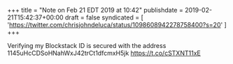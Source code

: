 +++
title = "Note on Feb 21 EDT 2019 at 10:42"
publishdate = 2019-02-21T15:42:37+00:00
draft = false
syndicated = [ 'https://twitter.com/chrisjohndeluca/status/1098608942278758400?s=20' ]
+++

Verifying my Blockstack ID is secured with the address 1145uHcCDSoHNahWxJ42trCt1dfcmxH5jk https://t.co/cSTXNT11xE
